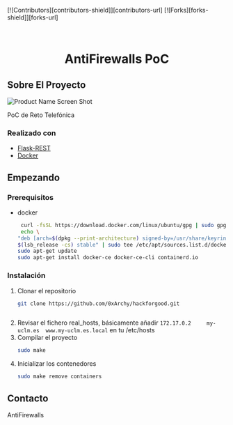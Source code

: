 [![Contributors][contributors-shield]][contributors-url]
[![Forks][forks-shield]][forks-url]


<!-- PROJECT LOGO -->
<br />
<p align="center">
  <h1 align="center">AntiFirewalls PoC</h1>
</p>

<!-- ABOUT THE PROJECT -->
## Sobre El Proyecto

![Product Name Screen Shot](https://user-images.githubusercontent.com/52278758/148537218-b215d382-d8b0-4098-bf2e-b8f8a1ab6677.png)

PoC de Reto Telefónica

### Realizado con

* [Flask-REST](https://flask-restful.readthedocs.io/en/latest/)
* [Docker](https://www.docker.com/)

<!-- GETTING STARTED -->
## Empezando

### Prerequisitos

* docker
  ```sh
   curl -fsSL https://download.docker.com/linux/ubuntu/gpg | sudo gpg --dearmor -o /usr/share/keyrings/docker-archive-keyring.gpg
   echo \
  "deb [arch=$(dpkg --print-architecture) signed-by=/usr/share/keyrings/docker-archive-keyring.gpg] https://download.docker.com/linux/ubuntu \
  $(lsb_release -cs) stable" | sudo tee /etc/apt/sources.list.d/docker.list > /dev/null
  sudo apt-get update
  sudo apt-get install docker-ce docker-ce-cli containerd.io
  ```

### Instalación

1. Clonar el repositorio
   ```sh
   git clone https://github.com/0xArchy/hackforgood.git
   ```
   ```
3. Revisar el fichero real_hosts, básicamente añadir  `172.17.0.2     my-uclm.es  www.my-uclm.es.local` en tu /etc/hosts
4. Compilar el proyecto
   ```sh
   sudo make
   ```
5. Inicializar los contenedores
   ```sh
   sudo make remove containers
   ```

## Contacto

AntiFirewalls



